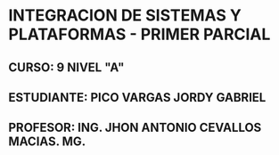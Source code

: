 # INTEGRACION DE SISTEMAS Y PLATAFORMAS - PRIMER PARCIAL
## CURSO: 9 NIVEL "A"
## ESTUDIANTE: PICO VARGAS JORDY GABRIEL
## PROFESOR: ING. JHON ANTONIO CEVALLOS MACIAS. MG.



